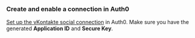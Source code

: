 ### Create and enable a connection in Auth0
[Set up the vKontakte social connection](/dashboard/guides/connections/set-up-connections-social) in Auth0. Make sure you have the generated **Application ID** and **Secure Key**.

